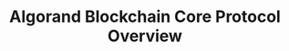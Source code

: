 ---
title: "Algorand Blockchain Core Protocol Overview"
description: "This is a great video illustration of how the Algorand consensus mechanism works. This video shows how it compares to other consensus mechanism and why it stands out. It is a simple, introductory video suitable for anyone interested to learn about Algorand and the proof-of-stake network."
type: "starter kits"
category: "Blockchain Basics"
difficulty: "Basic"
summary: "Comparison of Algorand consensus mechanism to other consensus mechanism"
file_path: ""
image: "https://assets-global.website-files.com/5e39e095596498a8b9624af1/5ffca6e3e0d8ad9231cc2af6_Portfolio-course---final.png"
link: "https://www.youtube.com/watch?v=gACVKaNqxPs"
status: "open"
---